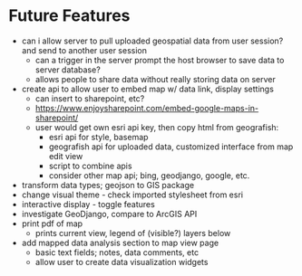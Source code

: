 # Future Features
- can i allow server to pull uploaded geospatial data from user session? and send to another user session
    - can a trigger in the server prompt the host browser to save data to server database?
    - allows people to share data without really storing data on server
- create api to allow user to embed map w/ data link, display settings
    - can insert to sharepoint, etc?
    - https://www.enjoysharepoint.com/embed-google-maps-in-sharepoint/
    - user would get own esri api key, then copy html from geografish:
        - esri api for style, basemap 
        - geografish api for uploaded data, customized interface from map edit view
        - script to combine apis
        - consider other map api; bing, geodjango, google, etc.
- transform data types; geojson to GIS package
- change visual theme - check imported stylesheet from esri
- interactive display - toggle features
- investigate GeoDjango, compare to ArcGIS API
- print pdf of map
    - prints current view, legend of (visible?) layers below
- add mapped data analysis section to map view page
    - basic text fields; notes, data comments, etc
    - allow user to create data visualization widgets

    
